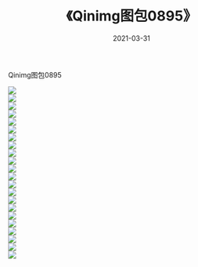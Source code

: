 ﻿---
layout: post
title:  《Qinimg图包0895》
date:   2021-03-31
img: http://imgx.orgx.ga/Qinimg图包/Qinimg图包0895/000.jpg
categories: [美女, 清纯, 唯美]
---

Qinimg图包0895

 ![](http://imgx.orgx.ga/Qinimg图包/Qinimg图包0895/001.jpg) <br>![](http://imgx.orgx.ga/Qinimg图包/Qinimg图包0895/002.jpg) <br>![](http://imgx.orgx.ga/Qinimg图包/Qinimg图包0895/003.jpg) <br>![](http://imgx.orgx.ga/Qinimg图包/Qinimg图包0895/004.jpg) <br>![](http://imgx.orgx.ga/Qinimg图包/Qinimg图包0895/005.jpg) <br>![](http://imgx.orgx.ga/Qinimg图包/Qinimg图包0895/006.jpg) <br>![](http://imgx.orgx.ga/Qinimg图包/Qinimg图包0895/007.jpg) <br>![](http://imgx.orgx.ga/Qinimg图包/Qinimg图包0895/008.jpg) <br>![](http://imgx.orgx.ga/Qinimg图包/Qinimg图包0895/009.jpg) <br>![](http://imgx.orgx.ga/Qinimg图包/Qinimg图包0895/010.jpg) <br>![](http://imgx.orgx.ga/Qinimg图包/Qinimg图包0895/011.jpg) <br>![](http://imgx.orgx.ga/Qinimg图包/Qinimg图包0895/012.jpg) <br>![](http://imgx.orgx.ga/Qinimg图包/Qinimg图包0895/013.jpg) <br>![](http://imgx.orgx.ga/Qinimg图包/Qinimg图包0895/014.jpg) <br>![](http://imgx.orgx.ga/Qinimg图包/Qinimg图包0895/015.jpg) <br>![](http://imgx.orgx.ga/Qinimg图包/Qinimg图包0895/016.jpg) <br>![](http://imgx.orgx.ga/Qinimg图包/Qinimg图包0895/017.jpg) <br>![](http://imgx.orgx.ga/Qinimg图包/Qinimg图包0895/018.jpg) <br>![](http://imgx.orgx.ga/Qinimg图包/Qinimg图包0895/019.jpg) <br>![](http://imgx.orgx.ga/Qinimg图包/Qinimg图包0895/020.jpg) <br>![](http://imgx.orgx.ga/Qinimg图包/Qinimg图包0895/021.jpg) <br>![](http://imgx.orgx.ga/Qinimg图包/Qinimg图包0895/022.jpg) <br>